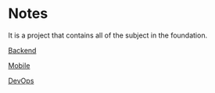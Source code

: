# Notes

It is a project that contains all of the subject in the foundation.

[Backend](./backend/README.md)

[Mobile](./mobile/README.md)

[DevOps](./devops/README.md)
